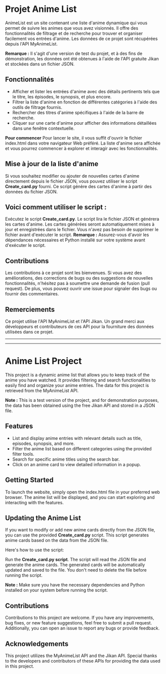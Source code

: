 # Projet Anime List

AnimeList est un site contenant une liste d'anime dynamique qui vous permet de suivre les animes que vous avez visionnés. Il offre des fonctionnalités de filtrage et de recherche pour trouver et organiser facilement vos entrées d'anime. Les données de ce projet sont récupérées depuis l'API MyAnimeList.

**Remarque :** Il s'agit d'une version de test du projet, et à des fins de démonstration, les données ont été obtenues à l'aide de l'API gratuite Jikan et stockées dans un fichier JSON.

## Fonctionnalités

- Afficher et lister les entrées d'anime avec des détails pertinents tels que le titre, les épisodes, le synopsis, et plus encore.
- Filtrer la liste d'anime en fonction de différentes catégories à l'aide des outils de filtrage fournis.
- Rechercher des titres d'anime spécifiques à l'aide de la barre de recherche.
- Cliquer sur une carte d'anime pour afficher des informations détaillées dans une fenêtre contextuelle.

**Pour commencer**
Pour lancer le site, il vous suffit d'ouvrir le fichier index.html dans votre navigateur Web préféré. La liste d'anime sera affichée et vous pourrez commencer à explorer et interagir avec les fonctionnalités.

## Mise à jour de la liste d'anime

Si vous souhaitez modifier ou ajouter de nouvelles cartes d'anime directement depuis le fichier JSON, vous pouvez utiliser le script **Create_card.py** fourni. Ce script génère des cartes d'anime à partir des données du fichier JSON.

## Voici comment utiliser le script :

Exécutez le script **Create_card.py**.
Le script lira le fichier JSON et générera les cartes d'anime.
Les cartes générées seront automatiquement mises à jour et enregistrées dans le fichier. Vous n'avez pas besoin de supprimer le fichier avant d'exécuter le script.
**Remarque :** Assurez-vous d'avoir les dépendances nécessaires et Python installé sur votre système avant d'exécuter le script.

## Contributions

Les contributions à ce projet sont les bienvenues. Si vous avez des améliorations, des corrections de bugs ou des suggestions de nouvelles fonctionnalités, n'hésitez pas à soumettre une demande de fusion (pull request). De plus, vous pouvez ouvrir une issue pour signaler des bugs ou fournir des commentaires.


## Remerciements

Ce projet utilise l'API MyAnimeList et l'API Jikan. Un grand merci aux développeurs et contributeurs de ces API pour la fourniture des données utilisées dans ce projet.










--------------------------------------------------------------------------------------------


--------------------------------------------------------------------------------------------







# Anime List Project

This project is a dynamic anime list that allows you to keep track of the anime you have watched. It provides filtering and search functionalities to easily find and organize your anime entries. The data for this project is retrieved from the MyAnimeList API.

**Note :** This is a test version of the project, and for demonstration purposes, the data has been obtained using the free Jikan API and stored in a JSON file.


## Features 

- List and display anime entries with relevant details such as title, episodes, synopsis, and more.
- Filter the anime list based on different categories using the provided filter tools.
- Search for specific anime titles using the search bar.
- Click on an anime card to view detailed information in a popup.


## Getting Started

To launch the website, simply open the index.html file in your preferred web browser. The anime list will be displayed, and you can start exploring and interacting with the features.


## Updating the Anime List

If you want to modify or add new anime cards directly from the JSON file, you can use the provided **Create_card.py** script. This script generates anime cards based on the data from the JSON file.

Here's how to use the script:

Run the **Create_card.py script**.
The script will read the JSON file and generate the anime cards.
The generated cards will be automatically updated and saved to the file. You don't need to delete the file before running the script.

**Note :** Make sure you have the necessary dependencies and Python installed on your system before running the script.

## Contributions

Contributions to this project are welcome. If you have any improvements, bug fixes, or new feature suggestions, feel free to submit a pull request. Additionally, you can open an issue to report any bugs or provide feedback.


## Acknowledgements

This project utilizes the MyAnimeList API and the Jikan API. Special thanks to the developers and contributors of these APIs for providing the data used in this project.


